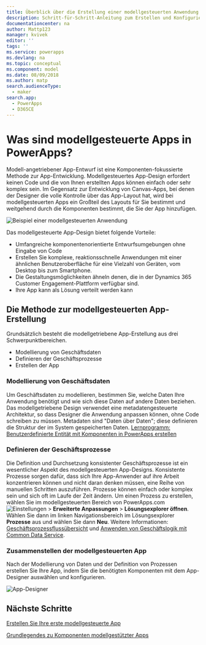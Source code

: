 ```yaml
---
title: Überblick über die Erstellung einer modellgesteuerten Anwendung mit PowerApps | Microsoft Docs
description: Schritt-für-Schritt-Anleitung zum Erstellen und Konfigurieren einer Entität zur Verwendung mit einer PowerApps-App.
documentationcenter: na
author: Mattp123
manager: kvivek
editor: ''
tags: ''
ms.service: powerapps
ms.devlang: na
ms.topic: conceptual
ms.component: model
ms.date: 08/09/2018
ms.author: matp
search.audienceType:
  - maker
search.app:
  - PowerApps
  - D365CE
---
```

# <a name="what-are-model-driven-apps-in-powerapps"></a>Was sind modellgesteuerte Apps in PowerApps?

Modell-angetriebener App-Entwurf ist eine Komponenten-fokussierte Methode zur App-Entwicklung. Modellgesteuertes App-Design erfordert keinen Code und die von Ihnen erstellten Apps können einfach oder sehr komplex sein.  Im Gegensatz zur Entwicklung von Canvas-Apps, bei denen der Designer die volle Kontrolle über das App-Layout hat, wird bei modellgesteuerten Apps ein Großteil des Layouts für Sie bestimmt und weitgehend durch die Komponenten bestimmt, die Sie der App hinzufügen. 

![Beispiel einer modellgesteuerten Anwendung](media/model-driven-app-overview/model-app-sample.png)

Das modellgesteuerte App-Design bietet folgende Vorteile:
- Umfangreiche komponentenorientierte Entwurfsumgebungen ohne Eingabe von Code 
- Erstellen Sie komplexe, reaktionsschnelle Anwendungen mit einer ähnlichen Benutzeroberfläche für eine Vielzahl von Geräten, vom Desktop bis zum Smartphone.
- Die Gestaltungsmöglichkeiten ähneln denen, die in der Dynamics 365 Customer Engagement-Plattform verfügbar sind. 
- Ihre App kann als Lösung verteilt werden kann
 
## <a name="the-approach-to-model-driven-app-making"></a>Die Methode zur modellgesteuerten App-Erstellung
Grundsätzlich besteht die modellgetriebene App-Erstellung aus drei Schwerpunktbereichen.

- Modellierung von Geschäftsdaten 
- Definieren der Geschäftsprozesse 
- Erstellen der App

### <a name="modeling-business-data"></a>Modellierung von Geschäftsdaten
Um Geschäftsdaten zu modellieren, bestimmen Sie, welche Daten Ihre Anwendung benötigt und wie sich diese Daten auf andere Daten beziehen. Das modellgetriebene Design verwendet eine metadatengesteuerte Architektur, so dass Designer die Anwendung anpassen können, ohne Code schreiben zu müssen. Metadaten sind "Daten über Daten"; diese definieren die Struktur der im System gespeicherten Daten. [Lernprogramm: Benutzerdefinierte Entität mit Komponenten in PowerApps erstellen](../common-data-service/create-custom-entity.md)

### <a name="defining-business-processes"></a>Definieren der Geschäftsprozesse
Die Definition und Durchsetzung konsistenter Geschäftsprozesse ist ein wesentlicher Aspekt des modellgesteuerten App-Designs. Konsistente Prozesse sorgen dafür, dass sich Ihre App-Anwender auf ihre Arbeit konzentrieren können und nicht daran denken müssen, eine Reihe von manuellen Schritten auszuführen. Prozesse können einfach oder komplex sein und sich oft im Laufe der Zeit ändern. Um einen Prozess zu erstellen, wählen Sie im modellgesteuerten Bereich von PowerApps.com ![Einstellungen](media/powerapps-gear.png) > **Erweiterte Anpassungen** > **Lösungsexplorer öffnen**. Wählen Sie dann im linken Navigationsbereich im Lösungsexplorer **Prozesse** aus und wählen Sie dann **Neu**. Weitere Informationen: [Geschäftsprozessflussübersicht](/flow/business-process-flows-overview) und [Anwenden von Geschäftslogik mit Common Data Service](../common-data-service/cds-processes.md). 

### <a name="composing-the-model-driven-app"></a>Zusammenstellen der modellgesteuerten App
Nach der Modellierung von Daten und der Definition von Prozessen erstellen Sie Ihre App, indem Sie die benötigten Komponenten mit dem App-Designer auswählen und konfigurieren.

![App-Designer](media/model-driven-app-overview/app-designer.png)

## <a name="next-steps"></a>Nächste Schritte

[Erstellen Sie Ihre erste modellgesteuerte App](build-first-model-driven-app.md)

[Grundlegendes zu Komponenten modellgestützter Apps](model-driven-app-components.md)


